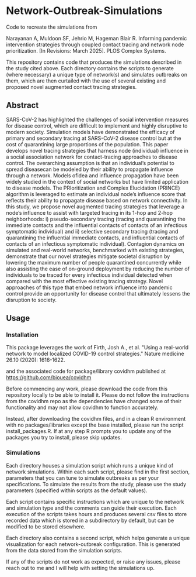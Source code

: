 # Network-Outbreak-Simulations
Code to recreate the simulations from 

Narayanan A, Muldoon SF, Jehrio M, Hageman Blair R. Informing pandemic intervention strategies
through coupled contact tracing and network node prioritization. [In Revisions: March 2025]. PLOS
Complex Systems.

This repository contains code that produces the simulations described in the study cited above. Each directory contains the scripts to generate (where necessary) a unique type of network(s) and simulates outbreaks on them, which are then curtailed with the use of several existing and proposed novel augmented contact tracing strategies. 

## Abstract

SARS-CoV-2 has highlighted the challenges of social intervention measures for disease control, which are difficult to implement and highly disruptive to modern society. Simulation models have demonstrated the efficacy of primary and secondary tracing at SARS-CoV-2 disease control but at the cost of quarantining large proportions of the population. This paper develops novel tracing strategies that harness node (individual) influence in a social association network for contact-tracing approaches to disease
control. The overarching assumption is that an individual’s potential to spread diseasecan be modeled by their ability to propagate influence through a network. Models ofidea and influence propagation have been widely studied in the context of social networks but have limited application to disease models. The PRIoritization and Complex Elucidation (PRINCE) algorithm is leveraged to estimate an individual node’s influence score that reflects their ability to propagate disease based on network
connectivity. In this study, we propose novel augmented tracing strategies that leverage a node’s influence to assist with targeted tracing in its 1-hop and 2-hop neighborhoods: i) pseudo-secondary tracing (tracing and quarantining the immediate contacts and the influential contacts of contacts of an infectious symptomatic individual) and ii) selective secondary tracing (tracing and quarantining the influential immediate contacts, and influential contacts of contacts of an infectious symptomatic individual). Contagion dynamics on simulated and real-world networks, benchmarked with existing strategies, demonstrate that our novel strategies mitigate societal disruption by lowering the maximum number of people quarantined concurrently while also assisting the ease of on-ground deployment by reducing the number of individuals to be traced for every infectious individual detected when compared with the most effective existing tracing strategy. Novel approaches of this type that embed network influence into pandemic control provide an opportunity for disease control that ultimately lessens the disruption to society.

## Usage

### Installation
This package leverages the work of 
Firth, Josh A., et al. "Using a real-world network to model localized COVID-19 control strategies." Nature medicine 26.10 (2020): 1616-1622.

and the associated code for package/library covidhm published at 
https://github.com/biouea/covidhm

Before commencing any work, please download the code from this repository locally to be able to install it. Please do not follow the instructions from the covidhm repo as the dependencies have changed some of their functionality and may not allow covidhm to function accurately. 

Instead, after downloading the covidhm files, and in a clean R environment with no packages/libraries except the base installed, please run the script install_packages.R. If at any step R prompts you to update any of the packages you try to install, please skip updates. 


### Simulations
Each directory houses a simulation script which runs a unique kind of network simulations. Within each such script, please find in the first section, parameters that you can tune to simulate outbreaks as per your specifications. To simulate the results from the study, please use the study parameters (specified within scripts as the default values). 

Each script contains specific instructions which are unique to the network and simulation type and the comments can guide their execution. Each execution of the scripts takes hours and produces several csv files to store recorded data which is stored in a subdirectory by default, but can be modified to be stored elsewhere. 

Each directory also contains a second script, which helps generate a unique visualization for each network-outbreak configuration. This is generated from the data stored from the simulation scripts.

If any of the scripts do not work as expected, or raise any issues, please reach out to me and I will help with setting the simulations up. 

